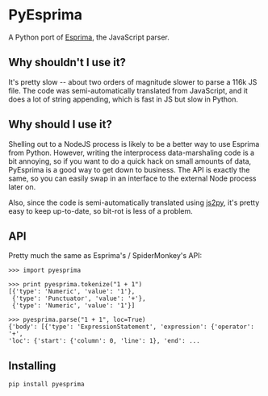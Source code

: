 PyEsprima
=========

A Python port of [Esprima][1], the JavaScript parser.

Why shouldn't I use it?
-----------------------

It's pretty slow -- about two orders of magnitude slower to parse a 116k JS
file. The code was semi-automatically translated from JavaScript, and it does a
lot of string appending, which is fast in JS but slow in Python.

Why should I use it?
--------------------

Shelling out to a NodeJS process is likely to be a better way to use Esprima
from Python. However, writing the interprocess data-marshaling code is a bit
annoying, so if you want to do a quick hack on small amounts of data, PyEsprima
is a good way to get down to business. The API is exactly the same, so you can
easily swap in an interface to the external Node process later on.

Also, since the code is semi-automatically translated using [js2py][2], it's
pretty easy to keep up-to-date, so bit-rot is less of a problem.

API
---

Pretty much the same as Esprima's / SpiderMonkey's API:

    >>> import pyesprima

    >>> print pyesprima.tokenize("1 + 1")
    [{'type': 'Numeric', 'value': '1'},
     {'type': 'Punctuator', 'value': '+'},
     {'type': 'Numeric', 'value': '1'}]

    >>> pyesprima.parse("1 + 1", loc=True)
    {'body': [{'type': 'ExpressionStatement', 'expression': {'operator': '+',
    'loc': {'start': {'column': 0, 'line': 1}, 'end': ...

Installing
----------

    pip install pyesprima

[1]: http://esprima.org/
[2]: https://github.com/int3/js2py
